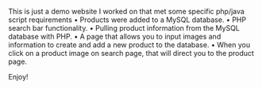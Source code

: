 This is just a demo website I worked on that met some specific php/java script requirements
•	Products were added to a MySQL database.
•	PHP search bar functionality.
•	Pulling product information from the MySQL database with PHP.
• A page that allows you to input images and information to create and add a new product to the database.
•	When you click on a product image on search page, that will direct you to the product page.

Enjoy!
